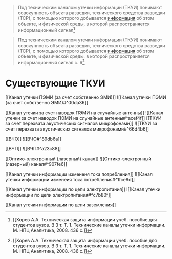 > Под техническим каналом утечки информации (ТКУИ) понимают совокупность объекта разведки, технического средства разведки (ТСР), с помощью которого добывается [информация](Информация.md) об этом объекте, и физической среды, в которой распространяется информационный сигнал[^1]

>Под техническим каналом утечки информации (ТКУИ) понимают совокупность объекта разведки, технического средства разведки (ТСР), с помощью которого добывается [информация](Информация.md) об этом объекте, и физической среды, в которой распространяется информационный сигнал
>с. 6[^1]

# Существующие ТКУИ
[[Канал утечки ПЭМИ (за счет собственно ЭМИ)]]
![[Канал утечки ПЭМИ (за счет собственно ЭМИ)#^00da36]]    

[[Канал утечки за счет наводок ПЭМИ на случайные антенны]]
![[Канал утечки за счет наводок ПЭМИ на случайные антенны#^acef4f]]
[[ТКУИ за счет перехвата акустических сигналов микрофонами]]
![[ТКУИ за счет перехвата акустических сигналов микрофонами#^66d4b6]]

[[ВЧО]]
![[ВЧО#^89db6a]]

[[ВЧП]]
![[ВЧП#^a23c88]]

[[Оптико-электронный (лазерный) канал]]
![[Оптико-электронный (лазерный) канал#^907fe6]]

[[Канал утечки информации изменеия тока потребления]]
![[Канал утечки информации изменеия тока потребления#^1fce9d]]

[[Канал утечки информации по цепи электропитания]]
![[Канал утечки информации по цепи электропитания#^c7b80f]]

[[Канал утечки информации по цепи заземления]]

[^1]:[[Хорев А.А. Техническая защита информации учеб. пособие для студентов вузов. В 3 т. Т. 1. Технические каналы утечки информации. М. НПЦ Аналитика, 2008. 436 с.]]
